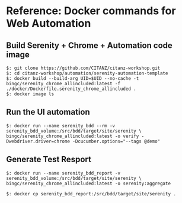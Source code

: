 # Reference: Docker commands for Web Automation


## Build Serenity + Chrome + Automation code image
```
$: git clone https://github.com/CITANZ/citanz-workshop.git
$: cd citanz-workshop/automation/serenity-automation-template
$: docker build --build-arg UID=$UID --no-cache -t bingc/serenity_chrome_allincluded:latest -f ./docker/Dockerfile.serenity_chrome_allincluded .
$: docker image ls

```

## Run the UI automation
```
$: docker run --name serenity_bdd --rm -v serenity_bdd_volume:/src/bdd/target/site/serenity \
bingc/serenity_chrome_allincluded:latest -o verify -Dwebdriver.driver=chrome -Dcucumber.options="--tags @demo"

```
## Generate Test Resport

```
$: docker run --name serenity_bdd_report -v serenity_bdd_volume:/src/bdd/target/site/serenity \
bingc/serenity_chrome_allincluded:latest -o serenity:aggregate

$: docker cp serenity_bdd_report:/src/bdd/target/site/serenity .

```
